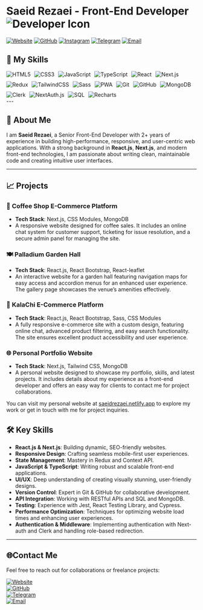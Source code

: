 # Saeid Rezaei - Front-End Developer ![Developer Icon](https://img.icons8.com/color/48/000000/developer.png)

[![Website](https://img.shields.io/badge/Website-000000?style=for-the-badge&logo=netlify&logoColor=white)](https://saeidrezaei.netlify.app/) [![GitHub](https://img.shields.io/badge/GitHub-181717?style=for-the-badge&logo=github&logoColor=white)](https://github.com/Saeid-Rezaei0) [![Instagram](https://img.shields.io/badge/Instagram-E4405F?style=for-the-badge&logo=instagram&logoColor=white)](https://www.instagram.com/saeid_89999) [![Telegram](https://img.shields.io/badge/Telegram-2CA5E0?style=for-the-badge&logo=telegram&logoColor=white)](https://t.me/Saeidfrontend) [![Email](https://img.shields.io/badge/Email-D14836?style=for-the-badge&logo=gmail&logoColor=white)](mailto:saeid.rezaei695@gmail.com)


## 🚀 My Skills

<div style="display: flex; flex-wrap: wrap; gap: 10px;">
  <img src="https://img.shields.io/badge/HTML5-E34F26?style=for-the-badge&logo=html5&logoColor=white" alt="HTML5"/>
  <img src="https://img.shields.io/badge/CSS3-1572B6?style=for-the-badge&logo=css3&logoColor=white" alt="CSS3"/>
  <img src="https://img.shields.io/badge/JavaScript-F7DF1E?style=for-the-badge&logo=javascript&logoColor=black" alt="JavaScript"/>
  <img src="https://img.shields.io/badge/TypeScript-007ACC?style=for-the-badge&logo=typescript&logoColor=white" alt="TypeScript"/>
  <img src="https://img.shields.io/badge/React-20232A?style=for-the-badge&logo=react&logoColor=61DAFB" alt="React"/>
  <img src="https://img.shields.io/badge/Next.js-000000?style=for-the-badge&logo=nextdotjs&logoColor=white" alt="Next.js"/>
  <img src="https://img.shields.io/badge/Redux-764ABC?style=for-the-badge&logo=redux&logoColor=white" alt="Redux"/>
  <img src="https://img.shields.io/badge/TailwindCSS-38B2AC?style=for-the-badge&logo=tailwind-css&logoColor=white" alt="TailwindCSS"/>
  <img src="https://img.shields.io/badge/Sass-CC6699?style=for-the-badge&logo=sass&logoColor=white" alt="Sass"/>
  <img src="https://img.shields.io/badge/PWA-5A0FC8?style=for-the-badge&logo=pwa&logoColor=white" alt="PWA"/>
  <img src="https://img.shields.io/badge/Git-F05032?style=for-the-badge&logo=git&logoColor=white" alt="Git"/>
  <img src="https://img.shields.io/badge/GitHub-181717?style=for-the-badge&logo=github&logoColor=white" alt="GitHub"/>
  <img src="https://img.shields.io/badge/MongoDB-47A248?style=for-the-badge&logo=mongodb&logoColor=white" alt="MongoDB"/>
  <img src="https://img.shields.io/badge/Clerk-352E9F?style=for-the-badge&logo=clerk&logoColor=white" alt="Clerk"/>
<img src="https://img.shields.io/badge/NextAuth.js-000000?style=for-the-badge&logo=nextauthdotjs&logoColor=white" alt="NextAuth.js"/>
<img src="https://img.shields.io/badge/SQL-4479A1?style=for-the-badge&logo=postgresql&logoColor=white" alt="SQL"/>
  <img src="https://img.shields.io/badge/Recharts-FF4500?style=for-the-badge&logo=recharts&logoColor=white" alt="Recharts"/>
</div>
---

## 👋 About Me

I am **Saeid Rezaei**, a Senior Front-End Developer with 2+ years of experience in building high-performance, responsive, and user-centric web applications. With a strong background in **React.js**, **Next.js**, and modern front-end technologies, I am passionate about writing clean, maintainable code and creating intuitive user interfaces.

---



## 📈 Projects
### 🛒 **Coffee Shop E-Commerce Platform**
- **Tech Stack**: Next.js, CSS Modules, MongoDB
- A responsive website designed for coffee sales. It includes an online chat system for customer support, ticketing for issue resolution, and a secure admin panel for managing the site.

### 🍽️ **Palladium Garden Hall**
- **Tech Stack**: React.js, React Bootstrap, React-leaflet
- An interactive website for a garden hall featuring navigation maps for easy access and accordion menus for an enhanced user experience. The gallery page showcases the venue’s amenities effectively.

### 🛒 **KalaChi E-Commerce Platform**
- **Tech Stack**: React.js, React Bootstrap, Sass, CSS Modules
- A fully responsive e-commerce site with a custom design, featuring online chat, advanced product filtering, and easy search functionality. The site ensures excellent product accessibility and user experience.

### 🌐 **Personal Portfolio Website**
- **Tech Stack**: Next.js, Tailwind CSS, MongoDB
- A personal website designed to showcase my portfolio, skills, and latest projects. It includes details about my experience as a front-end developer and offers an easy way for clients to contact me for project collaborations.

You can visit my personal website at [saeidrezaei.netlify.app](https://saeidrezaei.netlify.app/) to explore my work or get in touch with me for project inquiries.

## 🛠️ Key Skills

- **React.js & Next.js**: Building dynamic, SEO-friendly websites.
- **Responsive Design**: Crafting seamless mobile-first user experiences.
- **State Management**: Mastery in Redux and Context API.
- **JavaScript & TypeScript**: Writing robust and scalable front-end applications.
- **UI/UX**: Deep understanding of creating visually stunning, user-friendly designs.
- **Version Control**: Expert in Git & GitHub for collaborative development.
- **API Integration**: Working with RESTful APIs and  SQL and MongoDB.
- **Testing**: Experience with Jest, React Testing Library, and Cypress.
- **Performance Optimization**: Techniques for optimizing website load times and enhancing user experiences.
- **Authentication & Middleware**: Implementing authentication with Next-auth and Clerk and handling role-based redirection.

---

## 🌐Contact Me

Feel free to reach out for collaborations or freelance projects:

[![Website](https://img.shields.io/badge/Website-000000?style=for-the-badge&logo=netlify&logoColor=white)](https://saeidrezaei.netlify.app/)  
[![GitHub](https://img.shields.io/badge/GitHub-181717?style=for-the-badge&logo=github&logoColor=white)](https://github.com/Saeid-Rezaei0)  
[![Telegram](https://img.shields.io/badge/Telegram-2CA5E0?style=for-the-badge&logo=telegram&logoColor=white)](https://t.me/Saeidfrontend)  
[![Email](https://img.shields.io/badge/Email-D14836?style=for-the-badge&logo=gmail&logoColor=white)](mailto:saeid.rezaei695@gmail.com)

<!--
**Saeid-Rezaei0/Saeid-Rezaei0** is a ✨ _special_ ✨ repository because its `README.md` (this file) appears on your GitHub profile.

Here are some ideas to get you started:

- 🔭 I’m currently working on ...
- 🌱 I’m currently learning ...
- 👯 I’m looking to collaborate on ...
- 🤔 I’m looking for help with ...
- 💬 Ask me about ...
- 📫 How to reach me: ...
- 😄 Pronouns: ...
- ⚡ Fun fact: ...
-->
